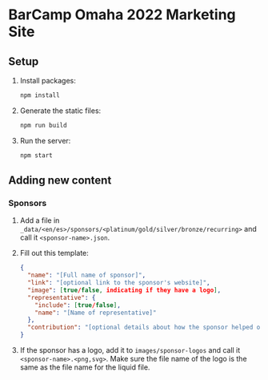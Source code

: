 # BarCamp Omaha 2022 Marketing Site

## Setup

1. Install packages:
    ```bash
    npm install
    ```
1. Generate the static files:
    ```bash
    npm run build
    ```
1. Run the server:
    ```bash
    npm start
    ```

## Adding new content

### Sponsors

1. Add a file in `_data/<en/es>/sponsors/<platinum/gold/silver/bronze/recurring>` and call it `<sponsor-name>.json`.
1. Fill out this template:

    ```json
    {
      "name": "[Full name of sponsor]",
      "link": "[optional link to the sponsor's website]",
      "image": [true/false, indicating if they have a logo],
      "representative": {
        "include": [true/false],
        "name": "[Name of representative]"
      },
      "contribution": "[optional details about how the sponsor helped out]"
    }
    ```

1. If the sponsor has a logo, add it to `images/sponsor-logos` and call it `<sponsor-name>.<png,svg>`. Make sure the file name of the logo is the same as the file name for the liquid file.
